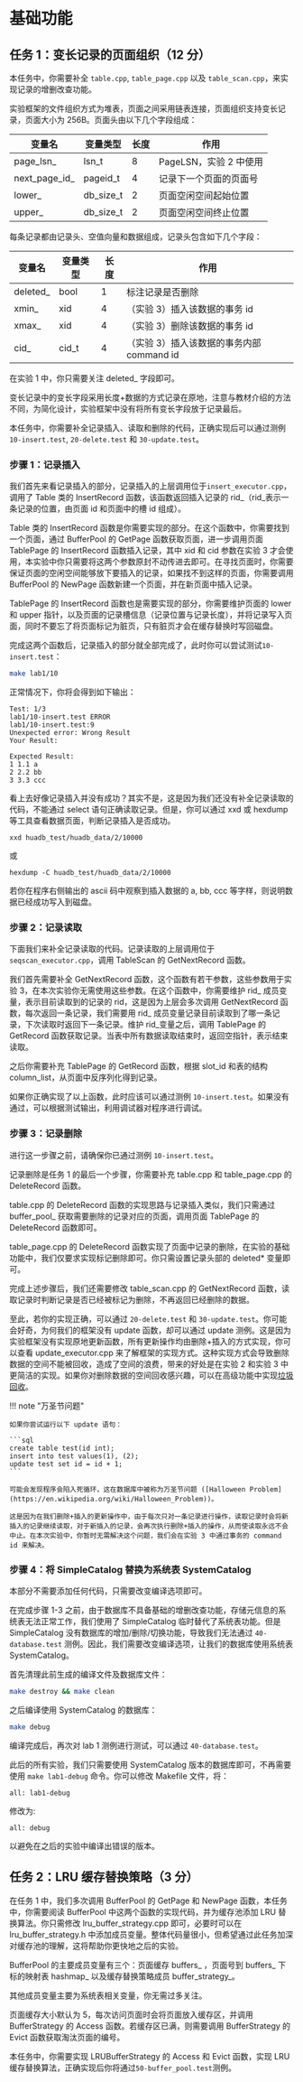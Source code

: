 # 基础功能

## 任务 1：变长记录的页面组织（12 分）

本任务中，你需要补全 `table.cpp`, `table_page.cpp` 以及 `table_scan.cpp`，来实现记录的增删改查功能。

实验框架的文件组织方式为堆表，页面之间采用链表连接，页面组织支持变长记录，页面大小为 256B。页面头由以下几个字段组成：

| 变量名         | 变量类型  | 长度 | 作用                   |
| -------------- | --------- | ---- | ---------------------- |
| page_lsn\_     | lsn_t     | 8    | PageLSN，实验 2 中使用 |
| next_page_id\_ | pageid_t  | 4    | 记录下一个页面的页面号 |
| lower\_        | db_size_t | 2    | 页面空闲空间起始位置   |
| upper\_        | db_size_t | 2    | 页面空闲空间终止位置   |

每条记录都由记录头、空值向量和数据组成，记录头包含如下几个字段：

| 变量名    | 变量类型 | 长度 | 作用                                      |
| --------- | -------- | ---- | ----------------------------------------- |
| deleted\_ | bool     | 1    | 标注记录是否删除                          |
| xmin\_    | xid      | 4    | （实验 3）插入该数据的事务 id             |
| xmax\_    | xid      | 4    | （实验 3）删除该数据的事务 id             |
| cid\_     | cid_t    | 4    | （实验 3）插入该数据的事务内部 command id |

在实验 1 中，你只需要关注 deleted\_ 字段即可。

变长记录中的变长字段采用长度+数据的方式记录在原地，注意与教材介绍的方法不同，为简化设计，实验框架中没有将所有变长字段放于记录最后。

本任务中，你需要补全记录插入、读取和删除的代码，正确实现后可以通过测例`10-insert.test`, `20-delete.test` 和 `30-update.test`。

### 步骤 1：记录插入

我们首先来看记录插入的部分，记录插入的上层调用位于`insert_executor.cpp`，调用了 Table 类的 InsertRecord 函数，该函数返回插入记录的 rid\_（rid\_表示一条记录的位置，由页面 id 和页面中的槽 id 组成）。

Table 类的 InsertRecord 函数是你需要实现的部分。在这个函数中，你需要找到一个页面，通过 BufferPool 的 GetPage 函数获取页面，进一步调用页面 TablePage 的 InsertRecord 函数插入记录，其中 xid 和 cid 参数在实验 3 才会使用，本实验中你只需要将这两个参数原封不动传进去即可。在寻找页面时，你需要保证页面的空闲空间能够放下要插入的记录，如果找不到这样的页面，你需要调用 BufferPool 的 NewPage 函数新建一个页面，并在新页面中插入记录。

TablePage 的 InsertRecord 函数也是需要实现的部分，你需要维护页面的 lower 和 upper 指针，以及页面的记录槽信息（记录位置与记录长度），并将记录写入页面，同时不要忘了将页面标记为脏页，只有脏页才会在缓存替换时写回磁盘。

完成这两个函数后，记录插入的部分就全部完成了，此时你可以尝试测试`10-insert.test`：

```bash
make lab1/10
```

正常情况下，你将会得到如下输出：

```
Test: 1/3
lab1/10-insert.test ERROR
lab1/10-insert.test:9
Unexpected error: Wrong Result
Your Result:

Expected Result:
1 1.1 a
2 2.2 bb
3 3.3 ccc
```

看上去好像记录插入并没有成功？其实不是，这是因为我们还没有补全记录读取的代码，不能通过 select 语句正确读取记录。但是，你可以通过 xxd 或 hexdump 等工具查看数据页面，判断记录插入是否成功。

```
xxd huadb_test/huadb_data/2/10000
```

或

```
hexdump -C huadb_test/huadb_data/2/10000
```

若你在程序右侧输出的 ascii 码中观察到插入数据的 a, bb, ccc 等字样，则说明数据已经成功写入到磁盘。

### 步骤 2：记录读取

下面我们来补全记录读取的代码。记录读取的上层调用位于 `seqscan_executor.cpp`，调用 TableScan 的 GetNextRecord 函数。

我们首先需要补全 GetNextRecord 函数，这个函数有若干参数，这些参数用于实验 3，在本次实验你无需使用这些参数。在这个函数中，你需要维护 rid\_ 成员变量，表示目前读取到的记录的 rid，这是因为上层会多次调用 GetNextRecord 函数，每次返回一条记录，我们需要用 rid\_ 成员变量记录目前读取到了哪一条记录，下次读取时返回下一条记录。维护 rid\_变量之后，调用 TablePage 的 GetRecord 函数获取记录。当表中所有数据读取结束时，返回空指针，表示结束读取。

之后你需要补充 TablePage 的 GetRecord 函数，根据 slot_id 和表的结构 column_list，从页面中反序列化得到记录。

如果你正确实现了以上函数，此时应该可以通过测例 `10-insert.test`。如果没有通过，可以根据测试输出，利用调试器对程序进行调试。

### 步骤 3：记录删除

进行这一步骤之前，请确保你已通过测例 `10-insert.test`。

记录删除是任务 1 的最后一个步骤，你需要补充 table.cpp 和 table_page.cpp 的 DeleteRecord 函数。

table.cpp 的 DeleteRecord 函数的实现思路与记录插入类似，我们只需通过 buffer_pool\_ 获取需要删除的记录对应的页面，调用页面 TablePage 的 DeleteRecord 函数即可。

table_page.cpp 的 DeleteRecord 函数实现了页面中记录的删除，在实验的基础功能中，我们仅要求实现标记删除即可。你只需设置记录头部的 deleted\* 变量即可。

完成上述步骤后，我们还需要修改 table_scan.cpp 的 GetNextRecord 函数，读取记录时判断记录是否已经被标记为删除，不再返回已经删除的数据。

至此，若你的实现正确，可以通过 `20-delete.test` 和 `30-update.test`。你可能会好奇，为何我们的框架没有 update 函数，却可以通过 update 测例。这是因为实验框架没有实现原地更新函数，所有更新操作均由删除+插入的方式实现，你可以查看 update_executor.cpp 来了解框架的实现方式。这种实现方式会导致删除数据的空间不能被回收，造成了空间的浪费，带来的好处是在实验 2 和实验 3 中更简洁的实现。如果你对删除数据的空间回收感兴趣，可以在高级功能中实现[垃圾回收](../3-advanced)。

!!! note "万圣节问题"

    如果你尝试运行以下 update 语句：

    ```sql
    create table test(id int);
    insert into test values(1), (2);
    update test set id = id + 1;
    ```

    可能会发现程序会陷入死循环，这在数据库中被称为万圣节问题 ([Halloween Problem](https://en.wikipedia.org/wiki/Halloween_Problem))。

    这是因为在我们删除+插入的更新操作中，由于每次只对一条记录进行操作，读取记录时会将新插入的记录继续读取，对于新插入的记录，会再次执行删除+插入的操作，从而使读取永远不会中止。在本次实验中，你暂时无需解决这个问题，我们会在实验 3 中通过事务的 command id 来解决。

### 步骤 4：将 SimpleCatalog 替换为系统表 SystemCatalog

本部分不需要添加任何代码，只需要改变编译选项即可。

在完成步骤 1-3 之前，由于数据库不具备基础的增删改查功能，存储元信息的系统表无法正常工作，我们使用了 SimpleCatalog 临时替代了系统表功能。但是 SimpleCatalog 没有数据库的增加/删除/切换功能，导致我们无法通过 `40-database.test` 测例。因此，我们需要改变编译选项，让我们的数据库使用系统表 SystemCatalog。

首先清理此前生成的编译文件及数据库文件：

```bash
make destroy && make clean
```

之后编译使用 SystemCatalog 的数据库：

```bash
make debug
```

编译完成后，再次对 lab 1 测例进行测试，可以通过 `40-database.test`。

此后的所有实验，我们只需要使用 SystemCatalog 版本的数据库即可，不再需要使用 `make lab1-debug` 命令。你可以修改 Makefile 文件，将：

```
all: lab1-debug
```

修改为:

```
all: debug
```

以避免在之后的实验中编译出错误的版本。

## 任务 2：LRU 缓存替换策略（3 分）

在任务 1 中，我们多次调用 BufferPool 的 GetPage 和 NewPage 函数，本任务中，你需要阅读 BufferPool 中这两个函数的实现代码，并为缓存池添加 LRU 替换算法。你只需修改 lru_buffer_strategy.cpp 即可，必要时可以在 lru_buffer_strategy.h 中添加成员变量。整体代码量很小，但希望通过此任务加深对缓存池的理解，这将帮助你更快地之后的实验。

BufferPool 的主要成员变量有三个：页面缓存 buffers\_ ，页面号到 buffers\_ 下标的映射表 hashmap\_ 以及缓存替换策略成员 buffer_strategy\_。

其他成员变量主要为系统表相关变量，你无需过多关注。

页面缓存大小默认为 5，每次访问页面时会将页面放入缓存区，并调用 BufferStrategy 的 Access 函数。若缓存区已满，则需要调用 BufferStrategy 的 Evict 函数获取淘汰页面的编号。

本任务中，你需要实现 LRUBufferStrategy 的 Access 和 Evict 函数，实现 LRU 缓存替换算法，正确实现后你将通过`50-buffer_pool.test`测例。
